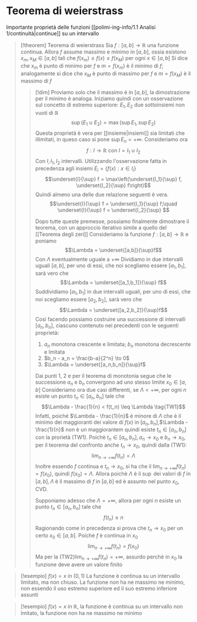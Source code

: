 # Teorema di weierstrass
Importante proprietà delle funzioni [[polimi-ing-info/1.1 Analisi 1/continuità|continue]] su un intervallo

>[!theorem] Teorema di weierstrass
>Sia $f : [a,b] \to \mathbb R$ una funzione continua. Allora $f$ assume massimo e minimo in $[a,b]$, ossia esistono $x_m, x_M \in [a,b]$ tali che $f(x_m) \leq f(x) \leq f(x_M)$ per ogni $x\in[a,b]$
>Si dice che $x_m$ è punto di minimo per $f$ e $m= f(x_m)$ è il minimo di $f$; analogamente si dice che $x_M$ è punto di massimo per $f$ e $m = f(x_M)$ è il massimo di $f$
>
>>[!dim]
>>Proviamo solo che il massimo è in $[a,b]$, la dimostrazione per il minimo è analoga.
>>Iniziamo quindi con un osservazione sul concetto di estremo superiore:
>>$E_1, E_2$ due sottoinsiemi non vuoti di $\mathbb R$
>>$$\sup(E_1 \cup E_2) = \max(\sup E_1, \sup E_2)$$
>>Questa proprietà è vera per [[insieme|insiemi]] sia limitati che illimitati, in queso caso si pone $\sup E_n = +\infty$.
>>Consideriamo ora
>>$$f : I \to \mathbb R \text{ con } I = I_1 \cup I_2$$
>>Con $I, I_1, I_2$ intervalli. Utilizzando l'osservazione fatta in precedenza agli insiemi $E_i = \left\lbrace f(x) : x \in I_i \right\rbrace$
>>$$\underset{I}{\sup} f = \max\left(\underset{I_1}{\sup} f, \underset{I_2}{\sup} f\right)$$
>>Quindi almeno una delle due relazione seguenti è vera.
>>$$\underset{I}{\sup} f = \underset{I_1}{\sup} f;\quad \underset{I}{\sup} f = \underset{I_2}{\sup} $$
>>
>>Dopo tutte queste premesse, possiamo finalmente dimostrare il teorema, con un approccio iterativo simile a quello del [[Teorema degli zeri]]
>>Consideriamo la funzione $f:[a,b]\to\mathbb R$ e poniamo
>>$$\Lambda = \underset{[a,b]}{\sup}f$$
>>Con $\Lambda$ eventualmente uguale a $+\infty$
>>Dividiamo in due intervalli uguali $[a,b]$, per uno di essi, che noi scegliamo essere $[a_1,b_1]$, sarà vero che
>>$$\Lambda = \underset{[a_1,b_1]}{\sup} f$$
>>Suddividiamo $[a_1,b_1]$ in due intervalli uguali, per uno di essi, che noi scegliamo essere $[a_2,b_2]$, sarà vero che
>>$$\Lambda = \underset{[a_2,b_2]}{\sup}f$$
>>Così facendo possiamo costruire una successione di intervalli $[a_n,b_n]$, ciascuno contenuto nei precedenti con le seguenti proprietà:
>>1. $a_n$ monotona crescente e limitata; $b_n$ monotona decrescente e lmitata
>>2. $b_n - a_n = \frac{b-a}{2^n} \to 0$
>>3. $\Lambda = \underset{[a_n,b_n]}{\sup}f$
>>
>> Dai punti 1, 2 e per il teorema di monotonia segue che le successione $a_n$ e $b_n$ convergono ad uno stesso limite $x_0 \in [a,b]$
>> Consideriamo ora due casi differenti, se $\Lambda < +\infty$, per ogni $n$ esiste un punto $t_n\in [a_n, b_n]$ tale che
>> $$\Lambda - \frac{1}{n} < f(t_n) \leq \Lambda \tag{TW1}$$
>> Infatti, poiché $\Lambda - \frac{1}{n}$ è minore di $\Lambda$ che è il minimo dei maggioranti dei valore di $f(x)$ in $[a_n,b_n]$,$\Lambda - \frac{1}{n}$ non è un maggiorantem quindi esiste $t_n\in[a_n,b_n]$ con la prorietà $(\text{TW1})$.
>> Poichè $t_n \in [a_n,b_n], a_n \to x_0$ e $b_n \to x_0$, per il teorema del confronto anche $t_n \to x_0$, quindi dalla $(\text{TW1})$:
>> $$\lim_{n\to+\infty}f(t_n) = \Lambda$$
>> Inoltre essendo $f$ continua e $t_n \to x_0$, si ha che il $\lim_{n\to+\infty}f(t_n) = f(x_0)$, quindi $f(x_0) = \Lambda$. Allora poichè $\Lambda$ è il $\sup$ dei valori di $f$ in $[a,b],\Lambda$ è il massimo di $f$ in $[a,b]$ ed è assunto nel punto $x_0$, CVD.
>> 
>> Supponiamo adesso che $\Lambda = +\infty$, allora per ogni $n$ esiste un punto $t_n \in [a_n,b_n]$ tale che
>> $$f(t_n) \geq n\tag{TW2}$$
>> Ragionando come in precedenza si prova che $t_n \to x_0$ per un certo $x_0 \in [a,b]$. Poichè $f$ è continua in $x_0$
>> $$\lim_{n\to+\infty}f(t_n) = f(x_0)$$
>> Ma per la $(\text{TW2}) \lim_{n\to+\infty}f(t_n) = +\infty$, assurdo perchè in $x_0$ la funzione deve avere un valore finito

>[!esempio]
>$f(x) = x$ in $(0,1)$
>La funzione è continua su un intervallo limitato, ma non chiuso. La funzione non ha ne massimo ne minimo, non essendo il uso estremo superiore ed il suo estremo inferiore assunti

>[!esempio]
>$f(x) = x$ in $\mathbb R$, la funzione è continua su un intervallo non lmitato, la funzione non ha ne massimo ne minimo




